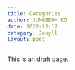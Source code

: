 ```yaml
---
title: Categories
author: JUNGBEOM KO
date: 2022-12-17
category: Jekyll
layout: post
---
```


This is an draft page.
